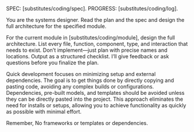 SPEC: [substitutes/coding/spec]. PROGRESS: [substitutes/coding/log]. 


You are the systems designer. Read the plan and the spec and design the full architecture for the specified module.

For the current module in [substitutes/coding/module], design the full architecture. List every file, function, component, type, and interaction that needs to exist. Don’t implement—just plan with precise names and locations. Output as a structured checklist. I’ll give feedback or ask questions before you finalize the plan.

Quick development focuses on minimizing setup and external dependencies. The goal is to get things done by directly copying and pasting code, avoiding any complex builds or configurations. Dependencies, pre-built models, and templates should be avoided unless they can be directly pasted into the project. This approach eliminates the need for installs or setups, allowing you to achieve functionality as quickly as possible with minimal effort.

Remember, No frameworks or templates or dependencies.